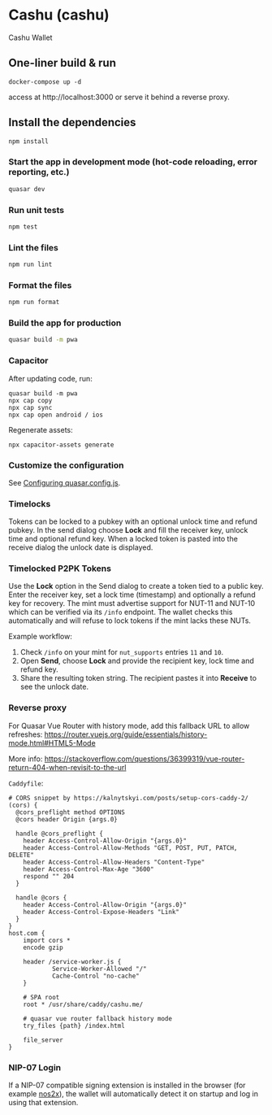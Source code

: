 # Cashu (cashu)

Cashu Wallet

## One-liner build & run

```
docker-compose up -d
```

access at http://localhost:3000 or serve it behind a reverse proxy.

## Install the dependencies

```bash
npm install
```

### Start the app in development mode (hot-code reloading, error reporting, etc.)

```bash
quasar dev
```

### Run unit tests

```bash
npm test
```

### Lint the files

```bash
npm run lint
```

### Format the files

```bash
npm run format
```

### Build the app for production

```bash
quasar build -m pwa
```

### Capacitor

After updating code, run:

```
quasar build -m pwa
npx cap copy
npx cap sync
npx cap open android / ios
```

Regenerate assets:

```
npx capacitor-assets generate
```

### Customize the configuration

See [Configuring quasar.config.js](https://v2.quasar.dev/quasar-cli-webpack/quasar-config-js).

### Timelocks

Tokens can be locked to a pubkey with an optional unlock time and refund pubkey.
In the send dialog choose **Lock** and fill the receiver key, unlock time and
optional refund key. When a locked token is pasted into the receive dialog the
unlock date is displayed.

### Timelocked P2PK Tokens

Use the **Lock** option in the Send dialog to create a token tied to a public key. Enter the receiver key, set a lock time (timestamp) and optionally a refund key for recovery. The mint must advertise support for NUT-11 and NUT-10 which can be verified via its `/info` endpoint.
The wallet checks this automatically and will refuse to lock tokens if the mint lacks these NUTs.

Example workflow:

1. Check `/info` on your mint for `nut_supports` entries `11` and `10`.
2. Open **Send**, choose **Lock** and provide the recipient key, lock time and refund key.
3. Share the resulting token string. The recipient pastes it into **Receive** to see the unlock date.

### Reverse proxy

For Quasar Vue Router with history mode, add this fallback URL to allow refreshes: https://router.vuejs.org/guide/essentials/history-mode.html#HTML5-Mode

More info: https://stackoverflow.com/questions/36399319/vue-router-return-404-when-revisit-to-the-url

`Caddyfile`:

```
# CORS snippet by https://kalnytskyi.com/posts/setup-cors-caddy-2/
(cors) {
  @cors_preflight method OPTIONS
  @cors header Origin {args.0}

  handle @cors_preflight {
    header Access-Control-Allow-Origin "{args.0}"
    header Access-Control-Allow-Methods "GET, POST, PUT, PATCH, DELETE"
    header Access-Control-Allow-Headers "Content-Type"
    header Access-Control-Max-Age "3600"
    respond "" 204
  }

  handle @cors {
    header Access-Control-Allow-Origin "{args.0}"
    header Access-Control-Expose-Headers "Link"
  }
}
host.com {
    import cors *
    encode gzip

    header /service-worker.js {
            Service-Worker-Allowed "/"
            Cache-Control "no-cache"
    }

    # SPA root
    root * /usr/share/caddy/cashu.me/

    # quasar vue router fallback history mode
    try_files {path} /index.html

    file_server
}
```

### NIP-07 Login

If a NIP-07 compatible signing extension is installed in the browser (for example [nos2x](https://github.com/fiatjaf/nos2x)), the wallet will automatically detect it on startup and log in using that extension.
